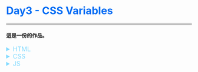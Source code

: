 # <font color="#016cf4">Day3 - CSS Variables</font>

---

#### 這是一份的作品。

<!-- HTML note -->
<details>
  <summary style="font-size: 17px; color: #83daff;">HTML </summary>
  
1. 關於 <br>

2. 關於 <br>

3. 關於 <br>

</details>
<!-- CSS note-->
<details>
  <summary style="font-size: 17px; color: #83daff;">CSS </summary>

1. 關於 <br>

2. 關於 <br>

3. 關於 <br>

</details>

<!-- JS note-->
<details>
  <summary style="font-size: 17px; color: #83daff;">JS </summary>

1. 關於 <br>

2. 關於 <br>

3. 關於 <br>

</details>
